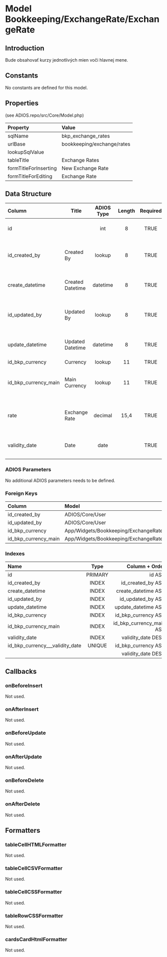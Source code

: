 # Model Bookkeeping/ExchangeRate/ExchangeRate

## Introduction

Bude obsahovať kurzy jednotlivých mien voči hlavnej mene.

## Constants

No constants are defined for this model.

## Properties

(see ADIOS.repo/src/Core/Model.php)

| Property              | Value                      |
| :-------------------- | :------------------------- |
| sqlName               | bkp_exchange_rates         |
| urlBase               | bookkeeping/exchange/rates |
| lookupSqlValue        |                            |
| tableTitle            | Exchange Rates             |
| formTitleForInserting | New Exchange Rate          |
| formTitleForEditing   | Exchange Rate              |

## Data Structure

| Column               | Title            | ADIOS Type | Length | Required | Notes                                       |
| :------------------- | ---------------- | :--------: | :----: | :------: | :------------------------------------------ |
| id                   |                  |    int     |   8    |   TRUE   | Jedinečné ID záznamu                        |
| id_created_by        | Created By       |   lookup   |   8    |   TRUE   | Reference to user who created the record    |
| create_datetime      | Created Datetime |  datetime  |   8    |   TRUE   | When the record was created                 |
| id_updated_by        | Updated By       |   lookup   |   8    |   TRUE   | Reference to user who updated the record    |
| update_datetime      | Updated Datetime |  datetime  |   8    |   TRUE   | When the record was updated                 |
| id_bkp_currency      | Currency         |   lookup   |   11   |   TRUE   | ID meny                                     |
| id_bkp_currency_main | Main Currency    |   lookup   |   11   |   TRUE   | ID hlavnej meny, voči ktorej je kurz vedený |
| rate                 | Exchange Rate    |  decimal   |  15,4  |   TRUE   | Prevodný kurz meny voči hlavnej mene        |
| validity_date        | Date             |    date    |        |   TRUE   | Dátum, ku ktorému je kurz platný            |

### ADIOS Parameters

No additional ADIOS parameters needs to be defined.

### Foreign Keys

| Column               | Model                                                | Relation | OnUpdate | OnDelete |
| :------------------- | :--------------------------------------------------- | :------: | -------- | -------- |
| id_created_by        | ADIOS/Core/User                                      |   1:N    | Cascade  | Cascade  |
| id_updated_by        | ADIOS/Core/User                                      |   1:N    | Cascade  | Cascade  |
| id_bkp_currency      | App/Widgets/Bookkeeping/ExchangeRate/Models/Currency |   1:N    | Cascade  | Restrict |
| id_bkp_currency_main | App/Widgets/Bookkeeping/ExchangeRate/Models/Currency |   1:N    | Cascade  | Restrict |

### Indexes

| Name                            |  Type   |           Column + Order |
| :------------------------------ | :-----: | -----------------------: |
| id                              | PRIMARY |                   id ASC |
| id_created_by                   |  INDEX  |        id_created_by ASC |
| create_datetime                 |  INDEX  |      create_datetime ASC |
| id_updated_by                   |  INDEX  |        id_updated_by ASC |
| update_datetime                 |  INDEX  |      update_datetime ASC |
| id_bkp_currency                 |  INDEX  |      id_bkp_currency ASC |
| id_bkp_currency_main            |  INDEX  | id_bkp_currency_main ASC |
| validity_date                   |  INDEX  |       validity_date DESC |
| id_bkp_currency___validity_date | UNIQUE  |      id_bkp_currency ASC |
|                                 |         |       validity_date DESC |

## Callbacks

### onBeforeInsert

Not used.

### onAfterInsert

Not used.

### onBeforeUpdate

Not used.

### onAfterUpdate

Not used.

### onBeforeDelete

Not used.

### onAfterDelete

Not used.

## Formatters

### tableCellHTMLFormatter

Not used.

### tableCellCSVFormatter

Not used.

### tableCellCSSFormatter

Not used.

### tableRowCSSFormatter

Not used.

### cardsCardHtmlFormatter

Not used.
